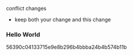 conflict changes
- keep both your change and this change

### Hello World

56390c04133715e9e8b296b4bbba24b4b574b11b

